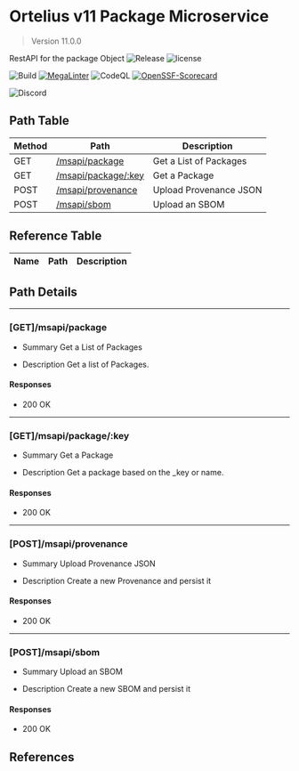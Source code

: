 # Ortelius v11 Package Microservice

> Version 11.0.0

RestAPI for the package Object
![Release](https://img.shields.io/github/v/release/ortelius/scec-deppkg?sort=semver)
![license](https://img.shields.io/github/license/ortelius/.github)

![Build](https://img.shields.io/github/actions/workflow/status/ortelius/scec-deppkg/build-push-chart.yml)
[![MegaLinter](https://github.com/ortelius/scec-deppkg/workflows/MegaLinter/badge.svg?branch=main)](https://github.com/ortelius/scec-deppkg/actions?query=workflow%3AMegaLinter+branch%3Amain)
![CodeQL](https://github.com/ortelius/scec-deppkg/workflows/CodeQL/badge.svg)
[![OpenSSF-Scorecard](https://api.securityscorecards.dev/projects/github.com/ortelius/scec-deppkg/badge)](https://api.securityscorecards.dev/projects/github.com/ortelius/scec-deppkg)

![Discord](https://img.shields.io/discord/722468819091849316)

## Path Table

| Method | Path                                       | Description            |
|--------|--------------------------------------------|------------------------|
| GET    | [/msapi/package](#getmsapipackage)         | Get a List of Packages |
| GET    | [/msapi/package/:key](#getmsapipackagekey) | Get a Package          |
| POST   | [/msapi/provenance](#postmsapiprovenance)  | Upload Provenance JSON |
| POST   | [/msapi/sbom](#postmsapisbom)              | Upload an SBOM         |

## Reference Table

| Name | Path | Description |
| --- | --- | --- |

## Path Details

***

### [GET]/msapi/package

- Summary
Get a List of Packages

- Description
Get a list of Packages.

#### Responses

- 200 OK

***

### [GET]/msapi/package/:key

- Summary
Get a Package

- Description
Get a package based on the _key or name.

#### Responses

- 200 OK

***

### [POST]/msapi/provenance

- Summary
Upload Provenance JSON

- Description
Create a new Provenance and persist it

#### Responses

- 200 OK

***

### [POST]/msapi/sbom

- Summary
Upload an SBOM

- Description
Create a new SBOM and persist it

#### Responses

- 200 OK

## References
